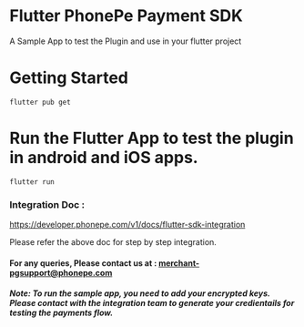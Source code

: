 # Flutter PhonePe Payment SDK

A Sample App to test the Plugin and use in your flutter project

# Getting Started


```
flutter pub get
```

# Run the Flutter App to test the plugin in android and iOS apps.

```
flutter run
```



### Integration Doc : 
https://developer.phonepe.com/v1/docs/flutter-sdk-integration

Please refer the above doc for step by step integration.

#### For any queries, Please contact us at : merchant-pgsupport@phonepe.com


##### Note: To run the sample app, you need to add your encrypted keys. Please contact with the integration team to generate your credientails for testing the payments flow. 

